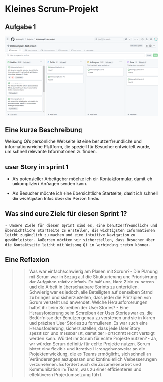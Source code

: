 # Kleines Scrum-Projekt

## Aufgabe 1

![png](/images/aufgabe-190225.png)

## Eine kurze Beschreibung

Weisong Qi’s persönliche Webseite ist eine benutzerfreundliche und informationsreiche Plattform, die speziell für Besucher entwickelt wurde, um schnell relevante Informationen zu finden.

## user Story in sprint 1

- Als potenzieller Arbeitgeber möchte ich ein Kontaktformular, damit ich
unkompliziert Anfragen senden kann.

- Als Besucher möchte ich eine übersichtliche Startseite, damit ich schnell die
wichtigsten Infos über die Person finde.

## Was sind eure Ziele für diesen Sprint 1?

    - Unsere Ziele für diesen Sprint sind es, eine benutzerfreundliche und übersichtliche Startseite zu erstellen, die wichtigsten Informationen leicht zugänglich zu machen und eine intuitive Navigation zu gewährleisten. Außerdem möchten wir sicherstellen, dass Besucher über die Kontaktseite leicht mit Weisong Qi in Verbindung treten können.

## Eine Reflexion

>> Was war einfach/schwierig am Planen mit Scrum?
    - Die Planung mit Scrum war in Bezug auf die Strukturierung und Priorisierung der Aufgaben relativ einfach. Es half uns, klare Ziele zu setzen und die Arbeit in überschaubare Sprints zu unterteilen. Schwierig war es jedoch, alle Beteiligten auf denselben Stand zu bringen und sicherzustellen, dass jeder die Prinzipien von Scrum versteht und anwendet.
>> Welche Herausforderungen hattet ihr beim Schreiben der User Stories?
    - Eine Herausforderung beim Schreiben der User Stories war es, die Bedürfnisse der Benutzer genau zu verstehen und sie in klaren und präzisen User Stories zu formulieren. Es war auch eine Herausforderung, sicherzustellen, dass jede User Story spezifisch und messbar ist, damit der Fortschritt leicht verfolgt werden kann.
>> Würdet ihr Scrum für echte Projekte nutzen?
    - Ja, wir würden Scrum definitiv für echte Projekte nutzen. Scrum bietet eine flexible und iterative Herangehensweise an die Projektentwicklung, die es Teams ermöglicht, sich schnell an Veränderungen anzupassen und kontinuierlich Verbesserungen vorzunehmen. Es fördert auch die Zusammenarbeit und Kommunikation im Team, was zu einer effizienteren und effektiveren Projektumsetzung führt.
